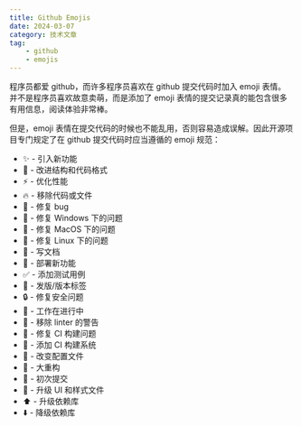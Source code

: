 ```yaml
---
title: Github Emojis
date: 2024-03-07
category: 技术文章
tag:
    - github
    - emojis
---
```


<!-- more -->

程序员都爱 github，而许多程序员喜欢在 github 提交代码时加入 emoji 表情。 并不是程序员喜欢故意卖萌，而是添加了 emoji 表情的提交记录真的能包含很多有用信息，阅读体验非常棒。

但是，emoji 表情在提交代码的时候也不能乱用，否则容易造成误解。因此开源项目专门规定了在 github 提交代码时应当遵循的 emoji 规范：

* ✨ - 引入新功能
* 🎨 - 改进结构和代码格式
* ⚡️ - 优化性能
* 🔥 - 移除代码或文件
* 🐛 - 修复 bug
* 🏁 - 修复 Windows 下的问题
* 🍎 - 修复 MacOS 下的问题
* 🐧 - 修复 Linux 下的问题
* 📝 - 写文档
* 🚀 - 部署新功能
* ✅ - 添加测试用例
* 🔖 - 发版/版本标签
* 🔒 - 修复安全问题
* 🚧 - 工作在进行中
* 🚨 - 移除 linter 的警告
* 💚 - 修复 CI 构建问题
* 👷 - 添加 CI 构建系统
* 🔧 - 改变配置文件
* 🔨 - 大重构
* 🎉 - 初次提交
* 💄 - 升级 UI 和样式文件
* ⬆️ - 升级依赖库
* ⬇️ - 降级依赖库
